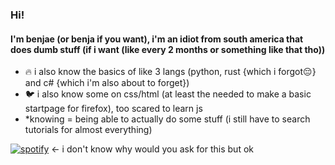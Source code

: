 ### Hi!
#### I'm benjae (or benja if you want), i'm an idiot from south america that does dumb stuff (if i want (like every 2 months or something like that tho))

- 🔥 i also know the basics of like 3 langs (python, rust {which i forgot😔} and c# {which i'm also about to forget})
- 🐦 i also know some on css/html (at least the needed to make a basic startpage for firefox), too scared to learn js
- *knowing = being able to actually do some stuff (i still have to search tutorials for almost everything)

[![spotify](https://api.statusbadges.me/badge/spotify/644655968969293826)](https://api.statusbadges.me/openspotify/644655968969293826) <- i don't know why would you ask for this but ok

<!--
**benjiae/benjiae** is a ✨ _special_ ✨ repository because its `README.md` (this file) appears on your GitHub profile.

Here are some ideas to get you started:

- 🔭 I’m currently working on ...
- 🌱 I’m currently learning ...
- 👯 I’m looking to collaborate on ...
- 🤔 I’m looking for help with ...
- 💬 Ask me about ...
- 📫 How to reach me: ...
- 😄 Pronouns: ...
- ⚡ Fun fact: ...
-->
